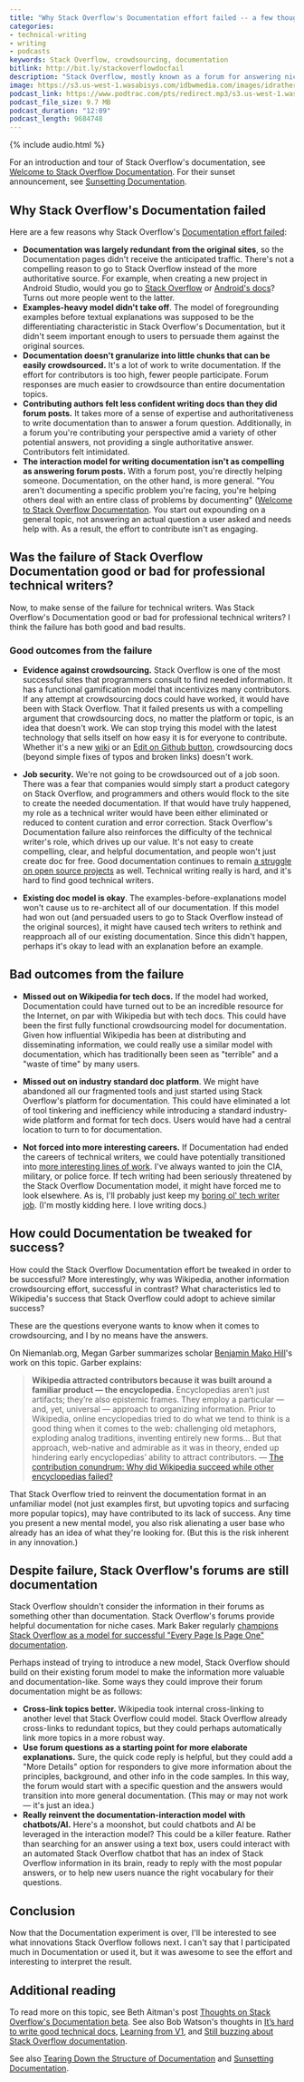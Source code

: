 ```yaml
---
title: "Why Stack Overflow's Documentation effort failed -- a few thoughts from a technical writer's perspective"
categories:
- technical-writing
- writing
- podcasts
keywords: Stack Overflow, crowdsourcing, documentation
bitlink: http://bit.ly/stackoverflowdocfail
description: "Stack Overflow, mostly known as a forum for answering niche software questions, recently tried to launch a Documentation component to their site. The goal of Documentation was to 'do for Documentation what we did for Q&#38;A'. In other words, provide substantial, valuable information that could be the go-to source for tech docs instead of just one-off answers around niche topics. However, the effort failed and now Stack Overflow is sunsetting their Documentation."
image: https://s3.us-west-1.wasabisys.com/idbwmedia.com/images/idratherbewritinglogo.png
podcast_link: https://www.podtrac.com/pts/redirect.mp3/s3.us-west-1.wasabisys.com/idbwmedia.com/podcasts/stackoverflowdocfail.mp3
podcast_file_size: 9.7 MB
podcast_duration: "12:09"
podcast_length: 9684748
---
```


{% include audio.html %}

For an introduction and tour of Stack Overflow's documentation, see [Welcome to Stack Overflow Documentation](https://stackoverflow.com/tour/documentation). For their sunset announcement, see [Sunsetting Documentation](https://meta.stackoverflow.com/questions/354217/sunsetting-documentation).

## Why Stack Overflow's Documentation failed

Here are a few reasons why Stack Overflow's [Documentation effort failed](https://meta.stackoverflow.com/questions/354217/sunsetting-documentation):

* **Documentation was largely redundant from the original sites**, so the Documentation pages didn't receive the anticipated traffic. There's not a compelling reason to go to Stack Overflow instead of the more authoritative source. For example, when creating a new project in Android Studio, would you go to [Stack Overflow](https://stackoverflow.com/documentation/android/85/getting-started-with-android/537/creating-a-new-project#t=201708080613182384865) or [Android's docs](https://developer.android.com/studio/projects/create-project.html)? Turns out more people went to the latter.
* **Examples-heavy model didn't take off**. The model of foregrounding examples before textual explanations was supposed to be the differentiating characteristic in Stack Overflow's Documentation, but it didn't seem important enough to users to persuade them against the original sources.
* **Documentation doesn't granularize into little chunks that can be easily crowdsourced.** It's a lot of work to write documentation. If the effort for contributors is too high, fewer people participate. Forum responses are much easier to crowdsource than entire documentation topics.
* **Contributing authors felt less confident writing docs than they did forum posts.** It takes more of a sense of expertise and authoritativeness to write documentation than to answer a forum question. Additionally, in a forum you're contributing your perspective amid a variety of other potential answers, not providing a single authoritative answer. Contributors felt intimidated.
* **The interaction model for writing documentation isn't as compelling as answering forum posts.** With a forum post, you're directly helping someone. Documentation, on the other hand, is more general. "You aren't documenting a specific problem you're facing, you're helping others deal with an entire class of problems by documenting" ([Welcome to Stack Overflow Documentation](https://stackoverflow.com/tour/documentation). You start out expounding on a general topic, not answering an actual question a user asked and needs help with. As a result, the effort to contribute isn't as engaging.

## Was the failure of Stack Overflow Documentation good or bad for professional technical writers?

Now, to make sense of the failure for technical writers. Was Stack Overflow's Documentation good or bad for professional technical writers? I think the failure has both good and bad results.

### Good outcomes from the failure

* **Evidence against crowdsourcing.** Stack Overflow is one of the most successful sites that programmers consult to find needed information. It has a functional gamification model that incentivizes many contributors. If any attempt at crowdsourcing docs could have worked, it would have been with Stack Overflow. That it failed presents us with a compelling argument that crowdsourcing docs, no matter the platform or topic, is an idea that doesn't work. We can stop trying this model with the latest technology that sells itself on how easy it is for everyone to contribute. Whether it's a new  [wiki](https://idratherbewriting.com/2012/06/11/essay-my-journey-to-and-from-wikis-why-i-adopted-wikis-why-i-veered-away-from-them-and-a-new-model-for-collaboration/) or an [Edit on Github button](https://idratherbewriting.com/learnapidoc/pubapis_edit_on_github.html), crowdsourcing docs (beyond simple fixes of typos and broken links) doesn't work.

* **Job security.** We're not going to be crowdsourced out of a job soon. There was a fear that companies would simply start a product category on Stack Overflow, and programmers and others would flock to the site to create the needed documentation. If that would have truly happened, my role as a technical writer would have been either eliminated or reduced to content curation and error correction. Stack Overflow's Documentation failure also reinforces the difficulty of the technical writer's role, which drives up our value. It's not easy to create compelling, clear, and helpful documentation, and people won't just create doc for free. Good documentation continues to remain [a struggle on open source projects](https://thenextweb.com/dd/2017/06/02/free-software-is-suffering-because-coders-dont-know-how-to-write-documentation/) as well. Technical writing really is hard, and it's hard to find good technical writers.

* **Existing doc model is okay**. The examples-before-explanations model won't cause us to re-architect all of our documentation. If this model had won out (and persuaded users to go to Stack Overflow instead of the original sources), it might have caused tech writers to rethink and reapproach all of our existing documentation. Since this didn't happen, perhaps it's okay to lead with an explanation before an example.

## Bad outcomes from the failure

* **Missed out on Wikipedia for tech docs.** If the model had worked, Documentation could have turned out to be an incredible resource for the Internet, on par with Wikipedia but with tech docs. This could have been the first fully functional crowdsourcing model for documentation. Given how influential Wikipedia has been at distributing and disseminating information, we could really use a similar model with documentation, which has traditionally been seen as "terrible" and a "waste of time" by many users.

* **Missed out on industry standard doc platform**. We might have abandoned all our fragmented tools and just started using Stack Overflow's platform for documentation. This could have eliminated a lot of tool tinkering and inefficiency while introducing a standard industry-wide platform and format for tech docs. Users would have had a central location to turn to for documentation.

* **Not forced into more interesting careers.** If Documentation had ended the careers of technical writers, we could have potentially transitioned into [more interesting lines of work](https://idratherbewriting.com/2015/05/31/realizations-from-career-fair-what-i-lost/). I've always wanted to join the CIA, military, or police force. If tech writing had been seriously threatened by the Stack Overflow Documentation model, it might have forced me to look elsewhere. As is, I'll probably just keep my [boring ol' tech writer job](https://idratherbewriting.com/2007/03/14/tech-writer-voices-podcast-is-technical-writing-boring-tech-writers-as-information-architects/). (I'm mostly kidding here. I love writing docs.)

## How could Documentation be tweaked for success?

How could the Stack Overflow Documentation effort be tweaked in order to be successful? More interestingly, why was Wikipedia, another information crowdsourcing effort, successful in contrast? What characteristics led to Wikipedia's success that Stack Overflow could adopt to achieve similar success?

These are the questions everyone wants to know when it comes to crowdsourcing, and I by no means have the answers.

On Niemanlab.org, Megan Garber summarizes scholar [Benjamin Mako Hill](https://mako.cc/)'s work on this topic. Garber explains:

> **Wikipedia attracted contributors because it was built around a familiar product — the encyclopedia.** Encyclopedias aren’t just artifacts; they’re also epistemic frames. They employ a particular — and, yet, universal — approach to organizing information. Prior to Wikipedia, online encyclopedias tried to do what we tend to think is a good thing when it comes to the web: challenging old metaphors, exploding analog traditions, inventing entirely new forms... But that approach, web-native and admirable as it was in theory, ended up hindering early encyclopedias’ ability to attract contributors. &mdash; [The contribution conundrum: Why did Wikipedia succeed while other encyclopedias failed?](http://www.niemanlab.org/2011/10/the-contribution-conundrum-why-did-wikipedia-succeed-while-other-encyclopedias-failed/)

That Stack Overflow tried to reinvent the documentation format in an unfamiliar model (not just examples first, but upvoting topics and surfacing more popular topics), may have contributed to its lack of success. Any time you present a new mental model, you also risk alienating a user base who already has an idea of what they're looking for. (But this is the risk inherent in any innovation.)

## Despite failure, Stack Overflow's forums are still documentation

Stack Overflow shouldn't consider the information in their forums as something other than documentation. Stack Overflow's forums provide helpful documentation for niche cases. Mark Baker regularly [champions Stack Overflow as a model for successful "Every Page Is Page One" documentation](http://everypageispageone.com/examples-of-eppo-topics/).

Perhaps instead of trying to introduce a new model, Stack Overflow should build on their existing forum model to make the information more valuable and documentation-like. Some ways they could improve their forum documentation might be as follows:

* **Cross-link topics better.** Wikipedia took internal cross-linking to another level that Stack Overflow could model. Stack Overflow already cross-links to redundant topics, but they could perhaps automatically link more topics in a more robust way.
* **Use forum questions as a starting point for more elaborate explanations.** Sure, the quick code reply is helpful, but they could add a "More Details" option for responders to give more information about the principles, background, and other info in the code samples. In this way, the forum would start with a specific question and the answers would transition into more general documentation. (This may or may not work &mdash; it's just an idea.)
* **Really reinvent the documentation-interaction model with chatbots/AI.** Here's a moonshot, but could chatbots and AI be leveraged in the interaction model? This could be a killer feature. Rather than searching for an answer using a text box, users could interact with an automated Stack Overflow chatbot that has an index of Stack Overflow information in its brain, ready to reply with the most popular answers, or to help new users nuance the right vocabulary for their questions.

## Conclusion

Now that the Documentation experiment is over, I'll be interested to see what innovations Stack Overflow follows next. I can't say that I participated much in Documentation or used it, but it was awesome to see the effort and interesting to interpret the result.

## Additional reading

To read more on this topic, see Beth Aitman's post [Thoughts on Stack Overflow's Documentation beta](https://medium.com/@beth.aitman/thoughts-on-stack-overflows-documentation-beta-f5a8b7f10c8). See also Bob Watson's thoughts in [It’s hard to write good technical docs](http://docsbydesign.com/2017/08/03/its-hard-to-write-good-technical-docs/), [Learning from V1](http://docsbydesign.com/2017/08/04/learning-from-v1/), and [Still buzzing about Stack Overflow documentation](http://docsbydesign.com/2017/08/08/still-buzzing-about-stackoverflow-documentation/).

See also [Tearing Down the Structure of Documentation](https://meta.stackoverflow.com/questions/349410/tearing-down-the-structure-of-documentation) and [Sunsetting Documentation](https://meta.stackoverflow.com/questions/354217/sunsetting-documentation).
